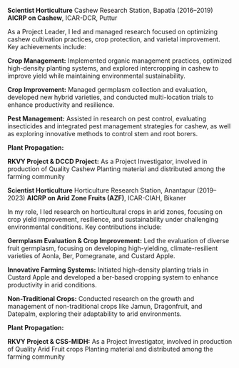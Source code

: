 **Scientist Horticulture** Cashew Research Station, Bapatla (2016–2019) **AICRP on Cashew**, ICAR-DCR, Puttur

As a Project Leader, I led and managed research focused on optimizing cashew cultivation practices, crop protection, and varietal improvement. 
Key achievements include:

**Crop Management:** Implemented organic management practices, optimized high-density planting systems, and explored intercropping in cashew to improve yield while maintaining environmental sustainability.

**Crop Improvement:** Managed germplasm collection and evaluation, developed new hybrid varieties, and conducted multi-location trials to enhance productivity and resilience.

**Pest Management:** Assisted in research on pest control, evaluating insecticides and integrated pest management strategies for cashew, as well as exploring innovative methods to control stem and root borers.

**Plant Propagation:**

**RKVY Project & DCCD Project:** As a Project Investigator, involved in production of Quality Cashew Planting material and distributed among the farming community

**Scientist Horticulture** Horticulture Research Station, Anantapur (2019–2023) **AICRP on Arid Zone Fruits (AZF)**, ICAR-CIAH, Bikaner

In my role, I led research on horticultural crops in arid zones, focusing on crop yield improvement, resilience, and sustainability under challenging environmental conditions. 
Key contributions include:

**Germplasm Evaluation & Crop Improvement:** Led the evaluation of diverse fruit germplasm, focusing on developing high-yielding, climate-resilient varieties of Aonla, Ber, Pomegranate, and Custard Apple.

**Innovative Farming Systems:** Initiated high-density planting trials in Custard Apple and developed a ber-based cropping system to enhance productivity in arid conditions.

**Non-Traditional Crops:** Conducted research on the growth and management of non-traditional crops like Jamun, Dragonfruit, and Datepalm, exploring their adaptability to arid environments.

**Plant Propagation:**

**RKVY Project & CSS-MIDH:** As a Project Investigator, involved in production of Quality Arid Fruit crops Planting material and distributed among the farming community
